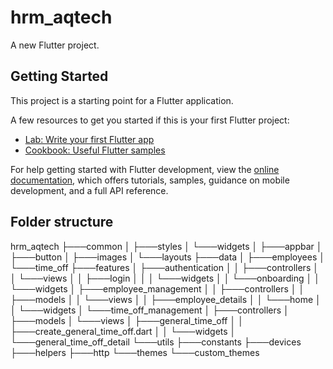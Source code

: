 # hrm_aqtech

A new Flutter project.

## Getting Started

This project is a starting point for a Flutter application.

A few resources to get you started if this is your first Flutter project:

- [Lab: Write your first Flutter app](https://docs.flutter.dev/get-started/codelab)
- [Cookbook: Useful Flutter samples](https://docs.flutter.dev/cookbook)

For help getting started with Flutter development, view the
[online documentation](https://docs.flutter.dev/), which offers tutorials,
samples, guidance on mobile development, and a full API reference.

## Folder structure
hrm_aqtech
├───common
│   ├───styles
│   └───widgets
│       ├───appbar
│       ├───button
│       ├───images
│       └───layouts
├───data
│   ├───employees
│   └───time_off
├───features
│   ├───authentication
│   │   ├───controllers
│   │   └───views
│   │       ├───login
│   │       │   └───widgets
│   │       └───onboarding
│   │           └───widgets
│   ├───employee_management
│   │   ├───controllers
│   │   ├───models
│   │   └───views
│   │       ├───employee_details
│   │       └───home
│   │           └───widgets
│   └───time_off_management
│       ├───controllers
│       ├───models
│       └───views
│           ├───general_time_off
│           │   ├───create_general_time_off.dart
│           │   └───widgets
│           └───general_time_off_detail
└───utils
    ├───constants
    ├───devices
    ├───helpers
    ├───http
    └───themes
        └───custom_themes
